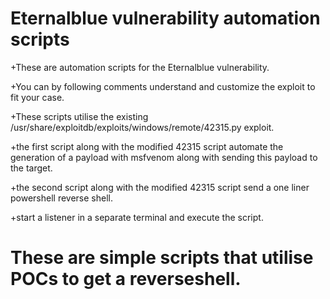 # Eternalblue vulnerability automation scripts

+These are automation scripts for the Eternalblue vulnerability.

+You can by following comments understand and customize the exploit to fit your case.

+These scripts utilise the existing /usr/share/exploitdb/exploits/windows/remote/42315.py exploit.

+the first script along with the modified 42315 script automate the generation of a payload with msfvenom along with sending this payload to the target.

+the second script along with the modified 42315 script send a one liner powershell reverse shell.

+start a listener in a separate terminal and execute the script.

# These are simple scripts that utilise POCs to get a reverseshell.
